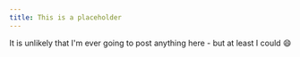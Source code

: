 ```yaml
---
title: This is a placeholder
---
```


It is unlikely that I'm ever going to post anything here - but at least I could :smile: